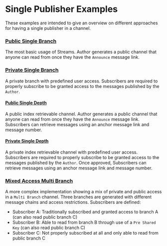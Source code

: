 # Single Publisher Examples 
These examples are intended to give an overview on different approaches for having a single publisher 
in a channel. 

### [Public Single Branch](single_branch_public.rs)
The most basic usage of Streams. Author generates a public channel that anyone can read from once they
have the `Announce` message link.

### [Private Single Branch](single_branch_private.rs)
A private branch with predefined user access. Subscribers are required to properly subscribe to be granted
access to the messages published by the `Author`.

#### [Public Single Depth](single_depth_public.rs)
A public index retrievable channel. Author generates a public channel that anyone can read from once they
have the `Announce` message link. Subscribers can retrieve messages using an anchor message link and message
number.

#### [Private Single Depth](single_depth_private.rs)
A private index retrievable channel with predefined user access. Subscribers are required to properly subscribe
to be granted access to the messages published by the `Author`. Once approved, Subscribers can retrieve messages
using an anchor message link and message number.

### [Mixed Access Multi Branch](multi_branch_mixed_privacy.rs)
A more complex implementation showing a mix of private and public access in a `Multi Branch` channel. Three 
branches are generated with different message chains and access restrictions. Subscribers are defined:
- Subscriber A: Traditionally subscribed and granted access to branch A (can also read public branch C)
- Subscriber B: Able to read from branch B through use of a `Pre Shared Key` (can also read public branch C)
- Subscriber C: Not properly subscribed at all and only able to read from public branch C

